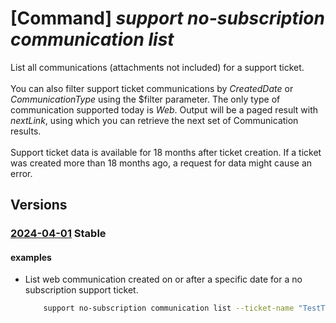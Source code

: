 # [Command] _support no-subscription communication list_

List all communications (attachments not included) for a support ticket. <br/></br> You can also filter support ticket communications by _CreatedDate_ or _CommunicationType_ using the $filter parameter. The only type of communication supported today is _Web_. Output will be a paged result with _nextLink_, using which you can retrieve the next set of Communication results. <br/><br/>Support ticket data is available for 18 months after ticket creation. If a ticket was created more than 18 months ago, a request for data might cause an error.

## Versions

### [2024-04-01](/Resources/mgmt-plane/L3Byb3ZpZGVycy9taWNyb3NvZnQuc3VwcG9ydC9zdXBwb3J0dGlja2V0cy97fS9jb21tdW5pY2F0aW9ucw==/2024-04-01.xml) **Stable**

<!-- mgmt-plane /providers/microsoft.support/supporttickets/{}/communications 2024-04-01 -->

#### examples

- List web communication created on or after a specific date for a no subscription support ticket.
    ```bash
        support no-subscription communication list --ticket-name "TestTicketName" --filter "CreatedDate ge 2024-01-01"
    ```
